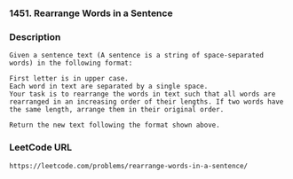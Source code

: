 ### 1451. Rearrange Words in a Sentence

### Description
    Given a sentence text (A sentence is a string of space-separated words) in the following format:
    
    First letter is in upper case.
    Each word in text are separated by a single space.
    Your task is to rearrange the words in text such that all words are rearranged in an increasing order of their lengths. If two words have the same length, arrange them in their original order.
    
    Return the new text following the format shown above.
    
### LeetCode URL
    https://leetcode.com/problems/rearrange-words-in-a-sentence/
